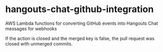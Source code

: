 # hangouts-chat-github-integration
AWS Lambda functions for converting GitHub events into Hangouts Chat messages for webhooks 

If the action is closed and the merged key is false, the pull request was closed with unmerged commits.

